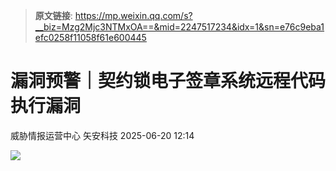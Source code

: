 > **原文链接**: https://mp.weixin.qq.com/s?__biz=Mzg2Mjc3NTMxOA==&mid=2247517234&idx=1&sn=e76c9eba1efc0258f11058f61e600445

#  漏洞预警｜契约锁电子签章系统远程代码执行漏洞  
威胁情报运营中心  矢安科技   2025-06-20 12:14  
  
![](https://mmbiz.qpic.cn/mmbiz_png/U9q5QO5nvTT1ugv9CyJY37bKrSeTph7bDwB7oqgN59Ik78lMOSd0SahOnVNxcf41tSAT4jArLSm6K4sfNEW92g/640?wx_fmt=png&from=appmsg "")  
  
  
